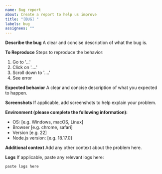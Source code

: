 ```yaml
---
name: Bug report
about: Create a report to help us improve
title: "[BUG] "
labels: bug
assignees: ""
---
```


**Describe the bug**
A clear and concise description of what the bug is.

**To Reproduce**
Steps to reproduce the behavior:

1. Go to '...'
2. Click on '....'
3. Scroll down to '....'
4. See error

**Expected behavior**
A clear and concise description of what you expected to happen.

**Screenshots**
If applicable, add screenshots to help explain your problem.

**Environment (please complete the following information):**

- OS: [e.g. Windows, macOS, Linux]
- Browser [e.g. chrome, safari]
- Version [e.g. 22]
- Node.js version: [e.g. 18.17.0]

**Additional context**
Add any other context about the problem here.

**Logs**
If applicable, paste any relevant logs here:

```
paste logs here
```
